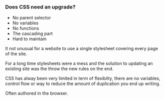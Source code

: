 ### Does CSS need an upgrade?

<ul class="fragment fade-up">
  <li>No parent selector</li>
  <li>No variables</li>
  <li>No functions</li>
  <li>The cascading part</li>
  <li>Hard to maintain</li>
</ul>

<aside class="notes">
It not unusual for a website to use a single stylesheet covering every page of the site.

For a long time stylesheets were a mess and the solution to updating an existing site was the throw the new rules on the end.

CSS has alway been very limited in term of flexibilty, there are no variables, control flow or way to reduce the amount of duplication you end up writing.

Often authored in the browser.
</aside>